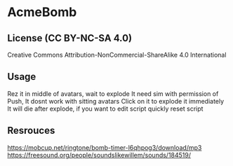 # AcmeBomb

## License (CC BY-NC-SA 4.0)

Creative Commons Attribution-NonCommercial-ShareAlike 4.0 International

## Usage

Rez it in middle of avatars, wait to explode
It need sim with permission of Push, It dosnt work with sitting avatars
Click on it to explode it immediately
It will die after explode, if you want to edit script quickly reset script

## Resrouces

https://mobcup.net/ringtone/bomb-timer-l6qhpog3/download/mp3
https://freesound.org/people/soundslikewillem/sounds/184519/
